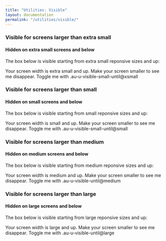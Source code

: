 ```yaml
---
title: "Utilities: Visible"
layout: documentation
permalink: "/utilities/visible/"
---
```


<div class="au-c-content">

### Visible for screens larger than extra small
#### Hidden on extra small screens and below

The box below is visible starting from extra small reponsive sizes and up:
<div class="au-o-box au-d-component au-u-visible-until@xsmall">
  <p>Your screen width is extra small and up. Make your screen smaller to see me disappear. Toggle me with .au-u-visible-small-until@xsmall</p>
</div>

### Visible for screens larger than small
#### Hidden on small screens and below

The box below is visible starting from small reponsive sizes and up:
<div class="au-o-box au-d-component au-u-visible-until@small">
  <p>Your screen width is small and up. Make your screen smaller to see me disappear. Toggle me with .au-u-visible-small-until@small</p>
</div>

### Visible for screens larger than medium
#### Hidden on medium screens and below

The box below is visible starting from medium reponsive sizes and up:
<div class="au-o-box au-d-component au-u-visible-until@medium">
  <p>Your screen width is medium and up. Make your screen smaller to see me disappear. Toggle me with .au-u-visible-until@medium</p>
</div>

### Visible for screens larger than large
#### Hidden on large screens and below

The box below is visible starting from large reponsive sizes and up:
<div class="au-o-box au-d-component au-u-visible-until@large">
  <p>Your screen width is large and up. Make your screen smaller to see me disappear. Toggle me with .au-u-visible-until@large</p>
</div>

</div>
